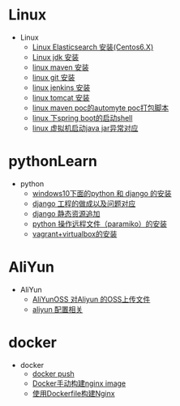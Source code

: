 # Linux
* Linux 
  * [Linux Elasticsearch 安装(Centos6.X)](https://github.com/yueheng-li/linuxLearn/wiki/Linux-Elasticsearch-%E5%AE%89%E8%A3%85(Centos6.X))
  * [Linux jdk 安装](https://github.com/yueheng-li/linuxLearn/wiki/Linux-jdk-%E5%AE%89%E8%A3%85)
  * [linux maven 安装](https://github.com/yueheng-li/linuxLearn/wiki/linux-maven-%E5%AE%89%E8%A3%85)
  * [linux git 安装](https://github.com/yueheng-li/linuxLearn/wiki/linux-git-%E5%AE%89%E8%A3%85)
  * [linux jenkins 安装](https://github.com/yueheng-li/linuxLearn/wiki/linux-jenkins-%E5%AE%89%E8%A3%85)
  * [linux tomcat 安装](https://github.com/yueheng-li/linuxLearn/wiki/linux-tomcat-%E5%AE%89%E8%A3%85)
  * [linux maven poc的automyte poc打包脚本](https://github.com/yueheng-li/linuxLearn/wiki/linux-maven-poc%E7%9A%84automyte-poc%E8%84%9A%E6%9C%AC)
  * [linux 下spring boot的启动shell](https://github.com/yueheng-li/linuxLearn/wiki/linux-%E4%B8%8Bspring-boot%E7%9A%84%E5%90%AF%E5%8A%A8shell)
  * [linux 虚拟机启动java jar异常对应](https://github.com/yueheng-li/linuxLearn/wiki/linux-%E8%99%9A%E6%8B%9F%E6%9C%BA%E5%90%AF%E5%8A%A8java--jar%E5%BC%82%E5%B8%B8%E5%AF%B9%E5%BA%94)

# pythonLearn
* python
  * [windows10下面的python 和 django 的安装](https://github.com/yueheng-li/pythonLearn/wiki/python-and-django-install-in-windows)
  * [django 工程的做成以及问题对应](https://github.com/yueheng-li/pythonLearn/wiki/django-project)
  * [django 静态资源追加](https://github.com/yueheng-li/pythonLearn/wiki/django-%E9%9D%99%E6%80%81%E8%B5%84%E6%BA%90%E8%BF%BD%E5%8A%A0)
  * [python 操作远程文件（paramiko）的安装](https://github.com/yueheng-li/pythonLearn/wiki/python-%E6%93%8D%E4%BD%9C%E8%BF%9C%E7%A8%8B%E6%96%87%E4%BB%B6%EF%BC%88paramiko%EF%BC%89)
  * [vagrant+virtualbox的安装](https://github.com/yueheng-li/pythonLearn/wiki/virtual-vargant-centos-%E5%AE%89%E8%A3%85
)

# AliYun
* AliYun
  * [AliYunOSS 对Aliyun 的OSS上传文件](https://github.com/yueheng-li/linuxLearn/wiki/AliYunOSS-%E5%AF%B9Aliyun-%E7%9A%84OSS%E4%B8%8A%E4%BC%A0%E6%96%87%E4%BB%B6)
  * [aliyun 配置相关](https://github.com/yueheng-li/linuxLearn/wiki/aliyun-%E9%85%8D%E7%BD%AE%E7%9B%B8%E5%85%B3)

# docker
* docker
  * [docker push](https://github.com/yueheng-li/dockerlearn/wiki/docker-push)
  * [Docker手动构建nginx image](https://github.com/yueheng-li/dockerlearn/wiki/Docker%E6%89%8B%E5%8A%A8%E6%9E%84%E5%BB%BAnginx-image)
  * [使用Dockerfile构建Nginx](https://github.com/yueheng-li/dockerlearn/wiki/%E4%BD%BF%E7%94%A8Dockerfile%E6%9E%84%E5%BB%BANginx)

